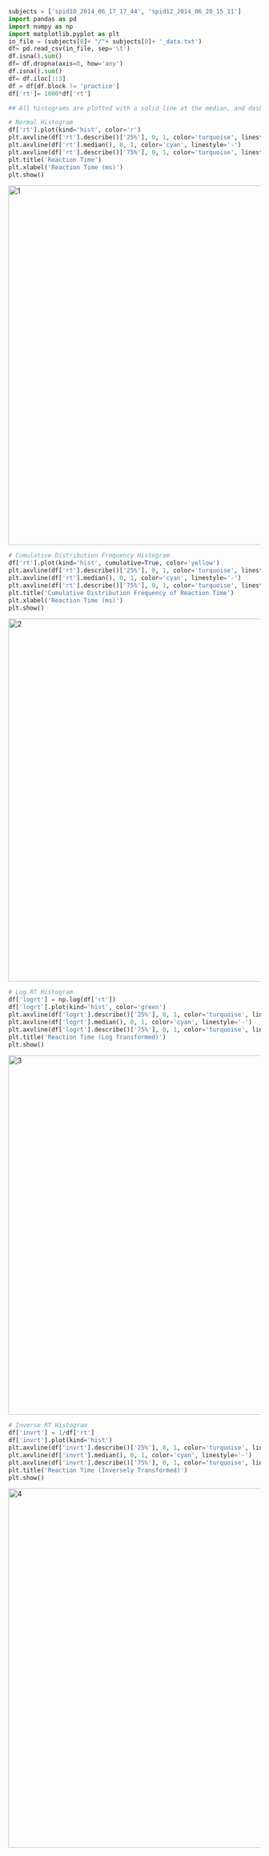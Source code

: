 ```python
subjects = ['spid10_2014_06_17_17_44', 'spid12_2014_06_20_15_11']
import pandas as pd
import numpy as np
import matplotlib.pyplot as plt
in_file = (subjects[0]+ "/"+ subjects[0]+ '_data.txt')
df= pd.read_csv(in_file, sep='\t')
df.isna().sum()
df= df.dropna(axis=0, how='any')
df.isna().sum()
df= df.iloc[::3]
df = df[df.block != 'practice']
df['rt']= 1000*df['rt']
```


```python
## All histograms are plotted with a solid line at the median, and dashed lines at 25th and 75th percentiles.
```


```python
# Normal Histogram
df['rt'].plot(kind='hist', color='r')
plt.axvline(df['rt'].describe()['25%'], 0, 1, color='turquoise', linestyle='--')
plt.axvline(df['rt'].median(), 0, 1, color='cyan', linestyle='-')
plt.axvline(df['rt'].describe()['75%'], 0, 1, color='turquoise', linestyle='--')
plt.title('Reaction Time')
plt.xlabel('Reaction Time (ms)')
plt.show()
```




<img width="717" alt="1" src="https://user-images.githubusercontent.com/69179367/90472698-83bd8100-e0f7-11ea-86e5-736339ee2bbd.png">




```python
# Cumulative Distribution Frequency Histogram
df['rt'].plot(kind='hist', cumulative=True, color='yellow')
plt.axvline(df['rt'].describe()['25%'], 0, 1, color='turquoise', linestyle='--')
plt.axvline(df['rt'].median(), 0, 1, color='cyan', linestyle='-')
plt.axvline(df['rt'].describe()['75%'], 0, 1, color='turquoise', linestyle='--')
plt.title('Cumulative Distribution Frequency of Reaction Time')
plt.xlabel('Reaction Time (ms)')
plt.show()
```




<img width="724" alt="2" src="https://user-images.githubusercontent.com/69179367/90472704-84eeae00-e0f7-11ea-89f1-b9dfbfda374f.png">





```python
# Log RT Histogram
df['logrt'] = np.log(df['rt'])
df['logrt'].plot(kind='hist', color='green')
plt.axvline(df['logrt'].describe()['25%'], 0, 1, color='turquoise', linestyle='--')
plt.axvline(df['logrt'].median(), 0, 1, color='cyan', linestyle='-')
plt.axvline(df['logrt'].describe()['75%'], 0, 1, color='turquoise', linestyle='--')
plt.title('Reaction Time (Log Transformed)')
plt.show()
```




<img width="717" alt="3" src="https://user-images.githubusercontent.com/69179367/90472705-85874480-e0f7-11ea-97f8-9499594249fa.png">




```python
# Inverse RT Histogram
df['invrt'] = 1/df['rt']
df['invrt'].plot(kind='hist')
plt.axvline(df['invrt'].describe()['25%'], 0, 1, color='turquoise', linestyle='--')
plt.axvline(df['invrt'].median(), 0, 1, color='cyan', linestyle='-')
plt.axvline(df['invrt'].describe()['75%'], 0, 1, color='turquoise', linestyle='--')
plt.title('Reaction Time (Inversely Transformed)')
plt.show()
```




<img width="717" alt="4" src="https://user-images.githubusercontent.com/69179367/90472706-86b87180-e0f7-11ea-9c84-bf5b6e0c47bb.png">


